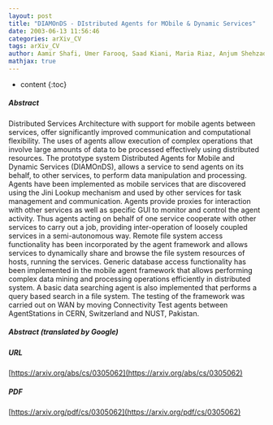 ```yaml
---
layout: post
title: "DIAMOnDS - DIstributed Agents for MObile & Dynamic Services"
date: 2003-06-13 11:56:46
categories: arXiv_CV
tags: arXiv_CV
author: Aamir Shafi, Umer Farooq, Saad Kiani, Maria Riaz, Anjum Shehzad, Arshad Ali, Iosif Legrand, Harvey Newman
mathjax: true
---
```


* content
{:toc}

##### Abstract
Distributed Services Architecture with support for mobile agents between services, offer significantly improved communication and computational flexibility. The uses of agents allow execution of complex operations that involve large amounts of data to be processed effectively using distributed resources. The prototype system Distributed Agents for Mobile and Dynamic Services (DIAMOnDS), allows a service to send agents on its behalf, to other services, to perform data manipulation and processing. Agents have been implemented as mobile services that are discovered using the Jini Lookup mechanism and used by other services for task management and communication. Agents provide proxies for interaction with other services as well as specific GUI to monitor and control the agent activity. Thus agents acting on behalf of one service cooperate with other services to carry out a job, providing inter-operation of loosely coupled services in a semi-autonomous way. Remote file system access functionality has been incorporated by the agent framework and allows services to dynamically share and browse the file system resources of hosts, running the services. Generic database access functionality has been implemented in the mobile agent framework that allows performing complex data mining and processing operations efficiently in distributed system. A basic data searching agent is also implemented that performs a query based search in a file system. The testing of the framework was carried out on WAN by moving Connectivity Test agents between AgentStations in CERN, Switzerland and NUST, Pakistan.

##### Abstract (translated by Google)


##### URL
[https://arxiv.org/abs/cs/0305062](https://arxiv.org/abs/cs/0305062)

##### PDF
[https://arxiv.org/pdf/cs/0305062](https://arxiv.org/pdf/cs/0305062)

